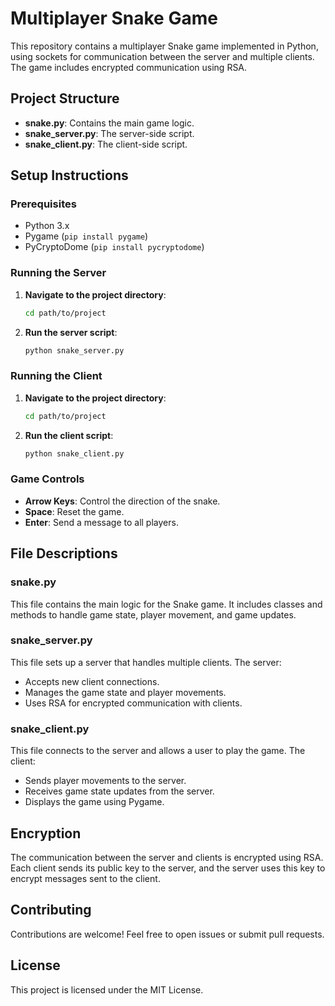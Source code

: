 # Multiplayer Snake Game

This repository contains a multiplayer Snake game implemented in Python, using sockets for communication between the server and multiple clients. The game includes encrypted communication using RSA.

## Project Structure

- **snake.py**: Contains the main game logic.
- **snake_server.py**: The server-side script.
- **snake_client.py**: The client-side script.

## Setup Instructions

### Prerequisites

- Python 3.x
- Pygame (`pip install pygame`)
- PyCryptoDome (`pip install pycryptodome`)

### Running the Server

1. **Navigate to the project directory**:
    ```sh
    cd path/to/project
    ```

2. **Run the server script**:
    ```sh
    python snake_server.py
    ```

### Running the Client

1. **Navigate to the project directory**:
    ```sh
    cd path/to/project
    ```

2. **Run the client script**:
    ```sh
    python snake_client.py
    ```

### Game Controls

- **Arrow Keys**: Control the direction of the snake.
- **Space**: Reset the game.
- **Enter**: Send a message to all players.

## File Descriptions

### snake.py

This file contains the main logic for the Snake game. It includes classes and methods to handle game state, player movement, and game updates.

### snake_server.py

This file sets up a server that handles multiple clients. The server:
- Accepts new client connections.
- Manages the game state and player movements.
- Uses RSA for encrypted communication with clients.

### snake_client.py

This file connects to the server and allows a user to play the game. The client:
- Sends player movements to the server.
- Receives game state updates from the server.
- Displays the game using Pygame.

## Encryption

The communication between the server and clients is encrypted using RSA. Each client sends its public key to the server, and the server uses this key to encrypt messages sent to the client.

## Contributing

Contributions are welcome! Feel free to open issues or submit pull requests.

## License

This project is licensed under the MIT License.
